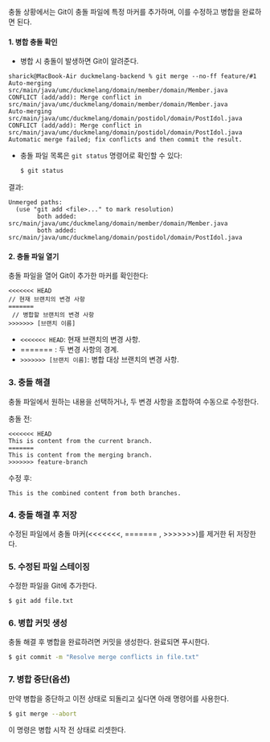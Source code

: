 충돌 상황에서는 Git이 충돌 파일에 특정 마커를 추가하며, 이를 수정하고 병합을 완료하면 된다.

#### 1. 병합 충돌 확인
- 병합 시 충돌이 발생하면 Git이 알려준다.
```
sharick@MacBook-Air duckmelang-backend % git merge --no-ff feature/#1
Auto-merging src/main/java/umc/duckmelang/domain/member/domain/Member.java
CONFLICT (add/add): Merge conflict in src/main/java/umc/duckmelang/domain/member/domain/Member.java
Auto-merging src/main/java/umc/duckmelang/domain/postidol/domain/PostIdol.java
CONFLICT (add/add): Merge conflict in src/main/java/umc/duckmelang/domain/postidol/domain/PostIdol.java
Automatic merge failed; fix conflicts and then commit the result.
```

- 충돌 파일 목록은 `git status` 명령어로 확인할 수 있다:
  ```bash
  $ git status
  ```
결과:
```
Unmerged paths:
  (use "git add <file>..." to mark resolution)
        both added:      src/main/java/umc/duckmelang/domain/member/domain/Member.java
        both added:      src/main/java/umc/duckmelang/domain/postidol/domain/PostIdol.java
```


#### 2. 충돌 파일 열기
충돌 파일을 열어 Git이 추가한 마커를 확인한다:
```text
<<<<<<< HEAD
// 현재 브랜치의 변경 사항
=======
 // 병합할 브랜치의 변경 사항
>>>>>>> [브랜치 이름]
```

- `<<<<<<< HEAD`: 현재 브랜치의 변경 사항.
- ======= :  두 변경 사항의 경계.
- `>>>>>>> [브랜치 이름]`: 병합 대상 브랜치의 변경 사항.


### 3. 충돌 해결
충돌 파일에서 원하는 내용을 선택하거나, 두 변경 사항을 조합하여 수동으로 수정한다.

충돌 전:
```text
<<<<<<< HEAD
This is content from the current branch.
=======
This is content from the merging branch.
>>>>>>> feature-branch
```

수정 후:
```text
This is the combined content from both branches.
```
 

### 4. 충돌 해결 후 저장
수정된 파일에서 충돌 마커(<<<<<<<, ======= , >>>>>>>)를 제거한 뒤 저장한다.

### 5. 수정된 파일 스테이징
수정한 파일을 Git에 추가한다.
```bash
$ git add file.txt
```

### 6. 병합 커밋 생성
충돌 해결 후 병합을 완료하려면 커밋을 생성한다. 완료되면 푸시한다.
```bash
$ git commit -m "Resolve merge conflicts in file.txt"
```

### 7. 병합 중단(옵션)
만약 병합을 중단하고 이전 상태로 되돌리고 싶다면 아래 명령어를 사용한다.
```bash
$ git merge --abort
```
이 명령은 병합 시작 전 상태로 리셋한다.
